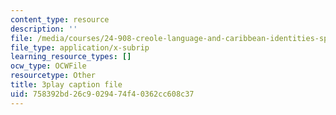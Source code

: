 ```yaml
---
content_type: resource
description: ''
file: /media/courses/24-908-creole-language-and-caribbean-identities-spring-2017/758392bd26c9029474f40362cc608c37_T8IjB94ka2g.srt
file_type: application/x-subrip
learning_resource_types: []
ocw_type: OCWFile
resourcetype: Other
title: 3play caption file
uid: 758392bd-26c9-0294-74f4-0362cc608c37
---
```

